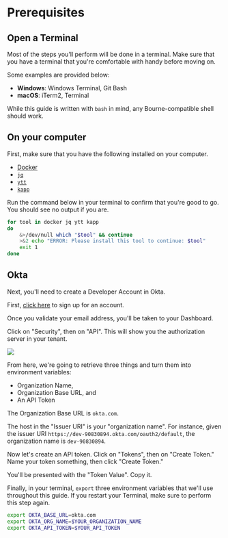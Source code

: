 # Prerequisites

## Open a Terminal

Most of the steps you'll perform will be done in a terminal. Make sure that you
have a terminal that you're comfortable with handy before moving on.

Some examples are provided below:

- **Windows**: Windows Terminal, Git Bash
- **macOS**: iTerm2, Terminal

While this guide is written with `bash` in mind, any Bourne-compatible shell
should work.

## On your computer

First, make sure that you have the following installed on your computer.

- [Docker](https://get.docker.io)
- [`jq`](https://github.com/stedolan/jq)
- [`ytt`](https://carvel.dev/ytt)
- [`kapp`](https://carvel.dev/kapp)

Run the command below in your terminal to confirm that you're good to go. You
should see no output if you are.

```sh
for tool in docker jq ytt kapp
do
    &>/dev/null which "$tool" && continue
    >&2 echo "ERROR: Please install this tool to continue: $tool"
    exit 1
done
```

## Okta

Next, you'll need to create a Developer Account in Okta.

First, [click here](https://developer.okta.com/signup/) to sign up for an
account.

Once you validate your email address, you'll be taken to your Dashboard.

Click on "Security", then on "API". This will show you the authorization server
in your tenant.

![](./static/okta-auth-server.png)

From here, we're going to retrieve three things and turn them into environment
variables:

- Organization Name,
- Organization Base URL, and
- An API Token

The Organization Base URL is `okta.com`.

The host in the "Issuer URI" is your "organization name". For instance,
given the issuer URI `https://dev-90830894.okta.com/oauth2/default`, the
organization name is `dev-90830894`.

Now let's create an API token. Click on "Tokens", then on "Create Token." Name
your token something, then click "Create Token."

You'll be presented with the "Token Value". Copy it.

Finally, in your terminal, `export` three environment variables that we'll use
throughout this guide. If you restart your Terminal, make sure to perform this
step again.

```sh
export OKTA_BASE_URL=okta.com
export OKTA_ORG_NAME=$YOUR_ORGANIZATION_NAME
export OKTA_API_TOKEN=$YOUR_API_TOKEN
```
